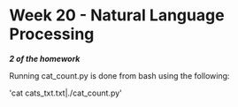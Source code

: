 # Week 20 - Natural Language Processing

***2 of the homework***

Running cat_count.py is done from bash using the following:

'cat cats_txt.txt|./cat_count.py'
